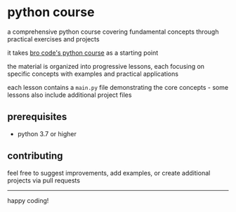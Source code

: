 # python course

a comprehensive python course covering fundamental concepts through practical exercises and projects

it takes [bro code's python course](https://www.youtube.com/watch?v=ix9cRaBkVe0) as a starting point

the material is organized into progressive lessons, each focusing on specific concepts with examples and
practical applications

each lesson contains a `main.py` file demonstrating the core concepts - some lessons also include additional project files

## prerequisites

- python 3.7 or higher

## contributing

feel free to suggest improvements, add examples, or create additional projects via pull requests

---

happy coding!
